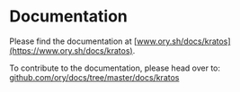 # Documentation

Please find the documentation at [www.ory.sh/docs/kratos](https://www.ory.sh/docs/kratos).

To contribute to the documentation, please head over to: [github.com/ory/docs/tree/master/docs/kratos](https://github.com/ory/docs/tree/master/docs/kratos)

